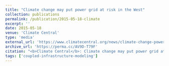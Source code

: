 ```yaml
---
title: "Climate change may put power grid at risk in the West"
collection: publications
permalink: /publication/2015-05-18-climate
excerpt: ''
date: 2015-05-18
venue: 'Climate Central'
type: 'media'
external_url: 'https://www.climatecentral.org/news/climate-change-power-grid-at-risk-19005'
archive_url: 'https://perma.cc/AV9D-T79F'
citation: "<b>Climate Central</b>: Climate change may put power grid at risk in the West. (2015). [News Article]"
tags: ['coupled-infrastructure-modeling']
---
```

